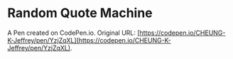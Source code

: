 # Random Quote Machine

A Pen created on CodePen.io. Original URL: [https://codepen.io/CHEUNG-K-Jeffrey/pen/YzjZqXL](https://codepen.io/CHEUNG-K-Jeffrey/pen/YzjZqXL).

